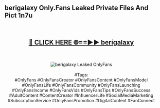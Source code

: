 <h2>berigalaxy Only.Fans Leaked Private Files And Pict 1n7u</h2>
<br>
<div align="center">
<h2><a href="https://mediafiles.top/berigalaxy" rel="nofollow">🔴 CLICK HERE 🌐==►► berigalaxy</a></h2>
<br>
<br>
<a href="https://mediafiles.top/berigalaxy" rel="nofollow" data-target="animated-image.originalLink"><img src="https://i.ibb.co.com/WyWwxjT/player-gif2.gif" alt="berigalaxy Leaked OnlyFans" style="max-width: 100%; display: inline-block;" data-target="animated-image.originalImage"></a>
<br><br>
#Tags:
<br>
#OnlyFans #OnlyFansCreator #OnlyFansContent #OnlyFansModel #OnlyFansLife #OnlyFansCommunity #OnlyFansLaunching #OnlyFansIncome #OnlyFansVids #OnlyFansTips #OnlyFansSuccess #AdultContent #ContentCreator #InfluencerLife #SocialMediaMarketing #SubscriptionService #OnlyFansPromotion #DigitalContent #FanConnect
</div>
<br>